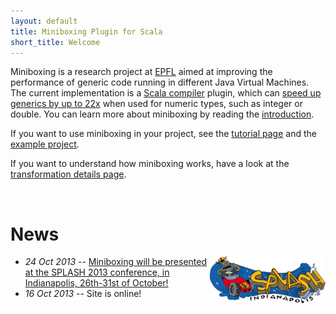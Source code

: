 ```yaml
---
layout: default
title: Miniboxing Plugin for Scala
short_title: Welcome
---
```


Miniboxing is a research project at [EPFL](http://lamp.epfl.ch) aimed at improving the performance of generic code running in different Java Virtual Machines. The current implementation is a [Scala compiler](scala-lang.org) plugin, which can [speed up generics by up to 22x](benchmarks.html) when used for numeric types, such as integer or double. You can learn more about miniboxing by reading the [introduction](intro.html).

If you want to use miniboxing in your project, see the [tutorial page](tutorial.html) and the [example project](example.html).

If you want to understand how miniboxing works, have a look at the [transformation details page](transformation.html).

<br/>

#  News


* _<a href="http://splashcon.org/2013/"><img src="images/splash13.png" alt="SPLASH" align="right"/></a> 24 Oct 2013_ -- [Miniboxing will be presented at the SPLASH 2013 conference, in Indianapolis, 26th-31st of October!](http://infoscience.epfl.ch/record/188060) 
* _16 Oct 2013_ -- Site is online!
